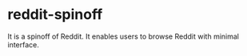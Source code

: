 # reddit-spinoff
It is a spinoff of Reddit. It enables users to browse Reddit with minimal interface. 
